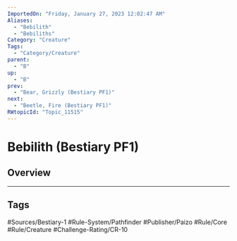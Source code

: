 ```yaml
---
ImportedOn: "Friday, January 27, 2023 12:02:47 AM"
Aliases:
  - "Bebilith"
  - "Bebiliths"
Category: "Creature"
Tags:
  - "Category/Creature"
parent:
  - "B"
up:
  - "B"
prev:
  - "Bear, Grizzly (Bestiary PF1)"
next:
  - "Beetle, Fire (Bestiary PF1)"
RWtopicId: "Topic_11515"
---
```

# Bebilith (Bestiary PF1)
## Overview

---
## Tags
#Sources/Bestiary-1 #Rule-System/Pathfinder #Publisher/Paizo #Rule/Core #Rule/Creature #Challenge-Rating/CR-10

